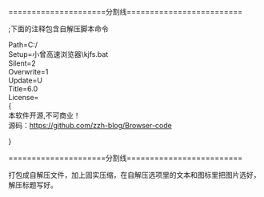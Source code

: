 ﻿=====================分割线=========================

;下面的注释包含自解压脚本命令

Path=C:/\
Setup=小曾高速浏览器\kjfs.bat\
Silent=2\
Overwrite=1\
Update=U\
Title=6.0\
License=\
{\
本软件开源,不可商业！\
源码：https://github.com/zzh-blog/Browser-code

}

=====================分割线=========================

打包成自解压文件，加上固实压缩，在自解压选项里的文本和图标里把图片选好，解压标题写好。